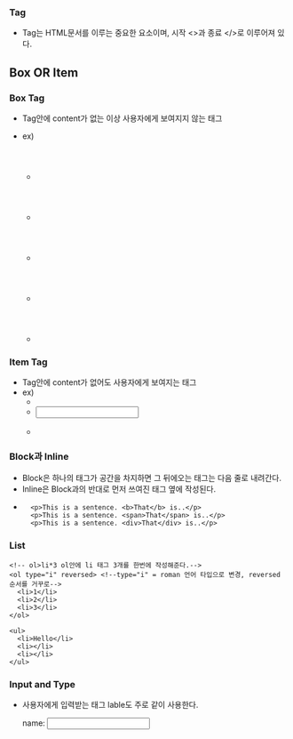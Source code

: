 ### Tag

- Tag는 HTML문서를 이루는 중요한 요소이며, 시작 <>과 종료 </>로 이루어져 있다.

## Box OR Item

### Box Tag

- Tag안에 content가 없는 이상 사용자에게 보여지지 않는 태그
- ex)

  - <header></header>
  - <footer></footer>
  - <section></section>
  - <div></div>
  - <span></span>

### Item Tag

- Tag안에 content가 없어도 사용자에게 보여지는 태그
- ex)
  - <a></a>
  - <input></input>
  - <table></table>

### Block과 Inline

- Block은 하나의 태그가 공간을 차지하면 그 뒤에오는 태그는 다음 줄로 내려간다.
- Inline은 Block과의 반대로 먼저 쓰여진 태그 옆에 작성된다.
- 
        <p>This is a sentence. <b>That</b> is..</p>
        <p>This is a sentence. <span>That</span> is..</p>
        <p>This is a sentence. <div>That</div> is..</p>

### List

    <!-- ol>li*3 ol안에 li 태그 3개를 한번에 작성해준다.-->
    <ol type="i" reversed> <!--type="i" = roman 언어 타입으로 변경, reversed 순서를 거꾸로-->
      <li>1</li>
      <li>2</li>
      <li>3</li>
    </ol>
    
    <ul>
      <li>Hello</li>
      <li></li>
      <li></li>
    </ul>

### Input and Type

- 사용자에게 입력받는 태그 lable도 주로 같이 사용한다.

   <label for="input_name">name: </label>
   <input id="input_name" type="text">

